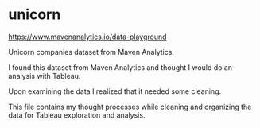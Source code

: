 # unicorn

https://www.mavenanalytics.io/data-playground

Unicorn companies dataset from Maven Analytics.

I found this dataset from Maven Analytics and thought I would do an analysis with Tableau.

Upon examining the data I realized that it needed some cleaning. 

This file contains my thought processes while cleaning and organizing the data for Tableau exploration and analysis. 

